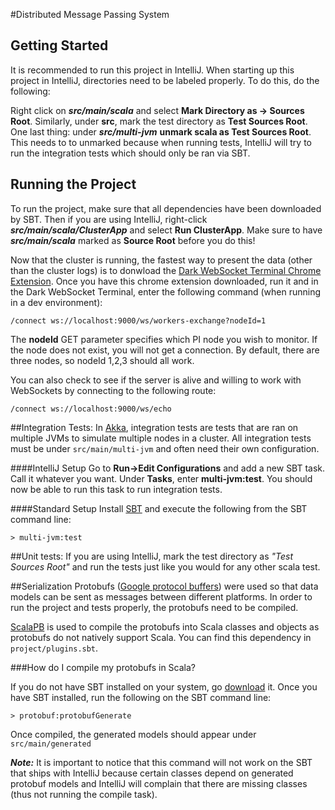 #Distributed Message Passing System

## Getting Started
It is recommended to run this project in IntelliJ. When starting up this project in IntelliJ, directories need to be labeled properly. To do this, do the following:

Right click on ***src/main/scala*** and select **Mark Directory as -> Sources Root**. Similarly, under **src**, mark the test directory as **Test Sources Root**. One last thing: under ***src/multi-jvm*** **unmark scala as Test Sources Root**. This needs to to unmarked because when running tests, IntelliJ will try to run the integration tests which should only be ran via SBT.

## Running the Project

To run the project, make sure that all dependencies have been downloaded by SBT. Then if you are using IntelliJ, right-click ***src/main/scala/ClusterApp*** and select **Run ClusterApp**. Make sure to have ***src/main/scala*** marked as **Source Root** before you do this!

Now that the cluster is running, the fastest way to present the data (other than the cluster logs) is to donwload the [Dark WebSocket Terminal Chrome Extension](https://chrome.google.com/webstore/detail/dark-websocket-terminal/dmogdjmcpfaibncngoolgljgocdabhke?hl=en). Once you have this chrome extension downloaded, run it and in the Dark WebSocket Terminal, enter the following command (when running in a dev environment):

    /connect ws://localhost:9000/ws/workers-exchange?nodeId=1

The **nodeId** GET parameter specifies which PI node you wish to monitor. If the node does not exist, you will not get a connection. By default, there are three nodes, so nodeId 1,2,3 should all work.

You can also check to see if the server is alive and willing to work with WebSockets by connecting to the following route:

    /connect ws://localhost:9000/ws/echo

##Integration Tests:
In [Akka](http://akka.io/), integration tests are tests that are ran on multiple JVMs to simulate multiple nodes in a cluster. All integration tests must be under `src/main/multi-jvm` and often need their own configuration.

####IntelliJ Setup
Go to **Run->Edit Configurations** and add a new SBT task. Call it whatever you want. Under **Tasks**, enter **multi-jvm:test**. You should now be able to run this task to run integration tests.

####Standard Setup
Install [SBT](http://www.scala-sbt.org/) and execute the following from the SBT command line:

`> multi-jvm:test
`

##Unit tests:
If you are using IntelliJ, mark the test directory as *"Test Sources Root"* and run the tests just like you would for any other scala test.

##Serialization
Protobufs ([Google protocol buffers](https://developers.google.com/protocol-buffers/)) were used so that data models can be sent as messages between different platforms. In order to run the project and tests properly, the protobufs need to be compiled.

[ScalaPB](https://github.com/trueaccord/ScalaPB) is used to compile the protobufs into Scala classes and objects as protobufs do not natively support Scala. You can find this dependency in `project/plugins.sbt`.

###How do I compile my protobufs in Scala?

If you do not have SBT installed on your system, go [download](http://www.scala-sbt.org/) it. Once you have SBT installed, run the following on the SBT command line:

    > protobuf:protobufGenerate


Once compiled, the generated models should appear under `src/main/generated`

***Note:*** It is important to notice that this command will not work on the SBT that ships with IntelliJ because certain classes depend on generated protobuf models and IntelliJ will complain that there are missing classes (thus not running the compile task).